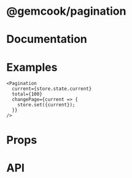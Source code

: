 # @gemcook/pagination

# Documentation

# Examples

```
<Pagination
  current={store.state.current}
  total={100}
  changePage={current => {
    store.set({current});
  }}
/>
```

# Props

# API
